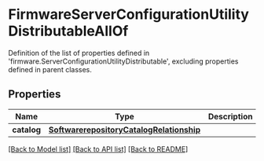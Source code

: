 # FirmwareServerConfigurationUtilityDistributableAllOf

Definition of the list of properties defined in 'firmware.ServerConfigurationUtilityDistributable', excluding properties defined in parent classes.
## Properties
Name | Type | Description | Notes
------------ | ------------- | ------------- | -------------
**catalog** | [**SoftwarerepositoryCatalogRelationship**](SoftwarerepositoryCatalogRelationship.md) |  | [optional] 

[[Back to Model list]](../README.md#documentation-for-models) [[Back to API list]](../README.md#documentation-for-api-endpoints) [[Back to README]](../README.md)



